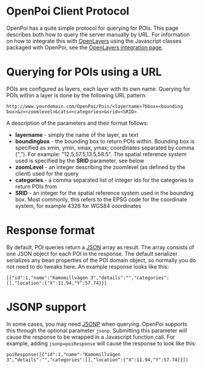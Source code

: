 # OpenPoi Client Protocol #

OpenPoi has a quite simple protocol for querying for POIs. This page describes both how to query the server manually by URL. For information on how to integrate this with [OpenLayers](http://openlayers.org) using the Javascript classes packaged with OpenPoi, see the [OpenLayers integration page](OpenLayersIntegration.md).


# Querying for POIs using a URL #

POIs are configured as layers, each layer with its own name. Querying for POIs within a layer is done by the following URL pattern:

` http://www.yourdomain.com/OpenPoi/Pois/<layername>?bbox=<bounding box>&z=<zoomlevel>&cats=<categories>&srid=<SRID> `

A description of the parameters and their format follows:
  * **layername** - simply the name of the layer, as text
  * **boundingbox** - the bounding box to return POIs within. Bounding box is specified as xmin, ymin, xmax, ymax; coordinates separated by comma (","). For example: "12.5,57.5,13.5,58.5". The spatial reference system used is specified by the **SRID** parameter, see below
  * **zoomLevel** - an integer describing the zoomlevel (as defined by the client) used for the query
  * **categories** - a comma separated list of integer ids for the categories to return POIs from
  * **SRID** - an integer for the spatial reference system used in the bounding box. Most commonly, this refers to the EPSG code for the coordinate system, for example 4326 for WGS84 coordinates


# Response format #

By default, POI queries return a [JSON](http://json.org) array as result. The array consists of one JSON object for each POI in the response. The default serializer serializes any bean properties of the POI domain object, so normally you do not need to do tweaks here. An example response looks like this:

```
[{"id":1,"name":"Kamomillvägen 3","details":"","categories":[],"location":{"X":11.94,"Y":57.74}}]
```



# JSONP support #

In some cases, you may need [JSONP](http://en.wikipedia.org/wiki/JSON#JSONP) when querying. OpenPoi supports this through the optional parameter `jsonp`. Submitting this parameter will cause the response to be wrapped in a Javascript function call. For example, adding `jsonp=poiResponse` will cause the response to look like this:

```
poiResponse([{"id":1,"name":"Kamomillvägen 3","details":"","categories":[],"location":{"X":11.94,"Y":57.74}}])
```